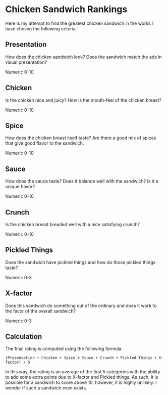 # Chicken Sandwich Rankings

Here is my attempt to find the greatest chicken sandwich in the world. I
have chosen the following criteria.

## Presentation

How does the chicken sandwich look? Does the sandwich match the ads in visual
presentation?

Numeric 0-10

## Chicken

Is the chicken nice and juicy? How is the mouth-feel of the chicken breast?

Numeric 0-10


## Spice

How does the chicken breast itself taste? Are there a good mix of spices that
give good flavor to the sandwich.

Numeric 0-10

## Sauce

How does the sauce taste? Does it balance well with the sandwich? Is it a unique
flavor?

Numeric 0-10

## Crunch

Is the chicken breast breaded well with a nice satisfying crunch?

Numeric 0-10

## Pickled Things

Does the sandwich have pickled things and how do those pickled things taste?

Numeric 0-3

## X-factor

Does this sandwich do something out of the ordinary and does it work to the
favor of the overall sandwich?

Numeric 0-3

## Calculation

The final rating is computed using the following formula.

```
(Presentation + Chicken + Spice + Sauce + Crunch + Pickled Things + X-factor) / 5
```

In this way, the rating is an average of the first 5 categories with the ability
to add some extra points due to X-factor and Pickled things. As such, it is
possible for a sandwich to score above 10, however, it is highly unlikely. I
wonder if such a sandwich even exists.
